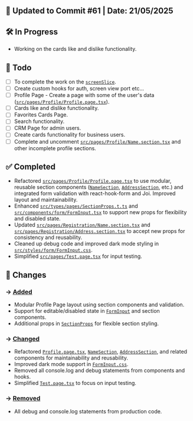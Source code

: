 ## 📅 Updated to Commit #61 | Date: 21/05/2025

## 🛠️ In Progress

- Working on the cards like and dislike functionality.

## 🎯 Todo

- [ ] To complete the work on the [`screenSlice`](src/store/screenSlice.ts).
- [ ] Create custom hooks for auth, screen view port etc...
- [ ] Profile Page - Create a page with some of the user's data ([`src/pages/Profile/Profile.page.tsx`](src/pages/Profile/Profile.page.tsx)).
- [ ] Cards like and dislike functionality.
- [ ] Favorites Cards Page.
- [ ] Search functionality.
- [ ] CRM Page for admin users.
- [ ] Create cards functionality for business users.
- [ ] Complete and uncomment [`src/pages/Profile/Name.section.tsx`](src/pages/Profile/Name.section.tsx) and other incomplete profile sections.

## ✅ Completed

- Refactored [`src/pages/Profile/Profile.page.tsx`](src/pages/Profile/Profile.page.tsx) to use modular, reusable section components ([`NameSection`](src/pages/Registration/Name.section.tsx), [`AddressSection`](src/pages/Registration/Address.section.tsx), etc.) and integrated form validation with react-hook-form and Joi. Improved layout and maintainability.
- Enhanced [`src/types/pages/SectionProps.t.ts`](src/types/pages/SectionProps.t.ts) and [`src/components/form/FormInput.tsx`](src/components/form/FormInput.tsx) to support new props for flexibility and disabled state.
- Updated [`src/pages/Registration/Name.section.tsx`](src/pages/Registration/Name.section.tsx) and [`src/pages/Registration/Address.section.tsx`](src/pages/Registration/Address.section.tsx) to accept new props for consistency and reusability.
- Cleaned up debug code and improved dark mode styling in [`src/styles/form/FormInput.css`](src/styles/form/FormInput.css).
- Simplified [`src/pages/Test.page.tsx`](src/pages/Test.page.tsx) for input testing.

## 🔄 Changes

### → <u>Added</u>

- Modular Profile Page layout using section components and validation.
- Support for editable/disabled state in [`FormInput`](src/components/form/FormInput.tsx) and section components.
- Additional props in [`SectionProps`](src/types/pages/SectionProps.t.ts) for flexible section styling.

### → <u>Changed</u>

- Refactored [`Profile.page.tsx`](src/pages/Profile/Profile.page.tsx), [`NameSection`](src/pages/Registration/Name.section.tsx), [`AddressSection`](src/pages/Registration/Address.section.tsx), and related components for maintainability and reusability.
- Improved dark mode support in [`FormInput.css`](src/styles/form/FormInput.css).
- Removed all console.log and debug statements from components and hooks.
- Simplified [`Test.page.tsx`](src/pages/Test.page.tsx) to focus on input testing.

### → <u>Removed</u>

- All debug and console.log statements from production code.
